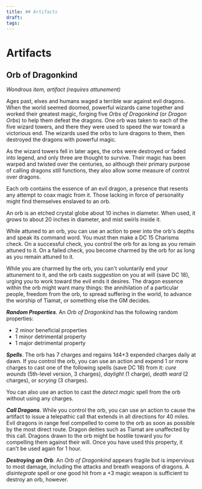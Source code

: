 ```yaml
---
title: ## Artifacts
draft: 
tags:
---
```


# Artifacts

## Orb of Dragonkind

*Wondrous item, artifact (requires attunement)*

Ages past, elves and humans waged a terrible war against evil dragons. When the world seemed doomed, powerful wizards came together and worked their greatest magic, forging five *Orbs of Dragonkind* (or *Dragon Orbs*) to help them defeat the dragons. One orb was taken to each of the five wizard towers, and there they were used to speed the war toward a victorious end. The wizards used the orbs to lure dragons to them, then destroyed the dragons with powerful magic.

As the wizard towers fell in later ages, the orbs were destroyed or faded into legend, and only three are thought to survive. Their magic has been warped and twisted over the centuries, so although their primary purpose of calling dragons still functions, they also allow some measure of control over dragons.

Each orb contains the essence of an evil dragon, a presence that resents any attempt to coax magic from it. Those lacking in force of personality might find themselves enslaved to an orb.

An orb is an etched crystal globe about 10 inches in diameter. When used, it grows to about 20 inches in diameter, and mist swirls inside it.

While attuned to an orb, you can use an action to peer into the orb's depths and speak its command word. You must then make a DC 15 Charisma check. On a successful check, you control the orb for as long as you remain attuned to it. On a failed check, you become charmed by the orb for as long as you remain attuned to it.

While you are charmed by the orb, you can't voluntarily end your attunement to it, and the orb casts *suggestion* on you at will (save DC 18), urging you to work toward the evil ends it desires. The dragon essence within the orb might want many things: the annihilation of a particular people, freedom from the orb, to spread suffering in the world, to advance the worship of Tiamat, or something else the GM decides.

***Random Properties***. An *Orb of Dragonkind* has the following random properties:

- 2 minor beneficial properties
- 1 minor detrimental property
- 1 major detrimental property

***Spells***. The orb has 7 charges and regains 1d4+3 expended charges daily at dawn. If you control the orb, you can use an action and expend 1 or more charges to cast one of the following spells (save DC 18) from it: *cure wounds* (5th-level version, 3 charges), *daylight* (1 charge), *death ward* (2 charges), or *scrying* (3 charges).

You can also use an action to cast the *detect magic* spell from the orb without using any charges.

***Call Dragons***. While you control the orb, you can use an action to cause the artifact to issue a telepathic call that extends in all directions for 40 miles. Evil dragons in range feel compelled to come to the orb as soon as possible by the most direct route. Dragon deities such as Tiamat are unaffected by this call. Dragons drawn to the orb might be hostile toward you for compelling them against their will. Once you have used this property, it can't be used again for 1 hour.

***Destroying an Orb***. An *Orb of Dragonkind* appears fragile but is impervious to most damage, including the attacks and breath weapons of dragons. A *disintegrate* spell or one good hit from a +3 magic weapon is sufficient to destroy an orb, however.